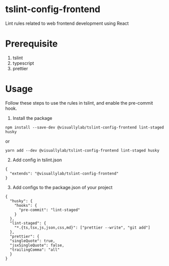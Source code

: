 # tslint-config-frontend
Lint rules related to web frontend development using React

# Prerequisite
1. tslint
2. typescript
3. prettier

# Usage
Follow these steps to use the rules in tslint, and enable the pre-commit hook.
1. Install the package
```
npm install --save-dev @visuallylab/tslint-config-frontend lint-staged husky
```
or
```
yarn add --dev @visuallylab/tslint-config-frontend lint-staged husky
```
2. Add config in tslint.json
```
{
  "extends": "@visuallylab/tslint-config-frontend"
}
```
3. Add configs to the package.json of your project
```
{
  "husky": {
    "hooks": {
      "pre-commit": "lint-staged"
    }
  },
  "lint-staged": {
    "*.{ts,tsx,js,json,css,md}": ["prettier --write", "git add"]
  },
  "prettier": {
  "singleQuote": true,
  "jsxSingleQuote": false,
  "trailingComma": "all"
  }
}
``` 